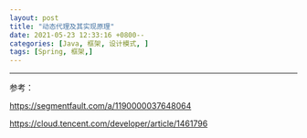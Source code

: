 ```yaml
---
layout: post
title: "动态代理及其实现原理"
date: 2021-05-23 12:33:16 +0800--
categories: [Java, 框架, 设计模式, ]
tags: [Spring, 框架,]  
---
```










---

参考：

https://segmentfault.com/a/1190000037648064

https://cloud.tencent.com/developer/article/1461796



